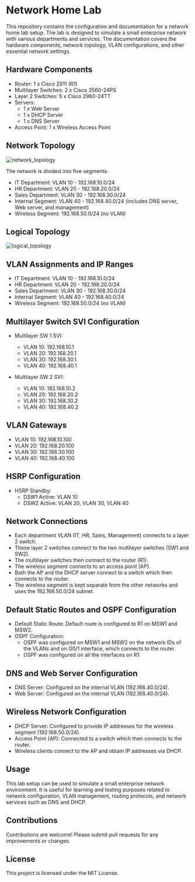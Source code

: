 # Network Home Lab

This repository contains the configuration and documentation for a network home lab setup. The lab is designed to simulate a small enterprise network with various departments and services. The documentation covers the hardware components, network topology, VLAN configurations, and other essential network settings.

## Hardware Components

- Router: 1 x Cisco 2911 (R1)
- Multilayer Switches: 2 x Cisco 3560-24PS
- Layer 2 Switches: 5 x Cisco 2960-24TT
- Servers:
  - 1 x Web Server
  - 1 x DHCP Server
  - 1 x DNS Server
- Access Point: 1 x Wireless Access Point

## Network Topology
![network_topology](https://github.com/iamabdullahifti/network_home_lab/assets/129957445/829003e4-736c-4f85-b108-722aac90074a)

The network is divided into five segments:

- IT Department: VLAN 10 - 192.168.10.0/24
- HR Department: VLAN 20 - 192.168.20.0/24
- Sales Department: VLAN 30 - 192.168.30.0/24
- Internal Segment: VLAN 40 - 192.168.40.0/24 (includes DNS server, Web server, and management)
- Wireless Segment: 192.168.50.0/24 (no VLAN)
  
## Logical Topology
![logical_topology](https://github.com/iamabdullahifti/network_home_lab/assets/129957445/4c117701-47dd-4fda-a764-4466b26eb9c4)

## VLAN Assignments and IP Ranges

- IT Department: VLAN 10 - 192.168.10.0/24
- HR Department: VLAN 20 - 192.168.20.0/24
- Sales Department: VLAN 30 - 192.168.30.0/24
- Internal Segment: VLAN 40 - 192.168.40.0/24
- Wireless Segment: 192.168.50.0/24 (no VLAN)

## Multilayer Switch SVI Configuration

- Multilayer SW 1 SVI:
  - VLAN 10: 192.168.10.1
  - VLAN 20: 192.168.20.1
  - VLAN 30: 192.168.30.1
  - VLAN 40: 192.168.40.1

- Multilayer SW 2 SVI:
  - VLAN 10: 192.168.10.2
  - VLAN 20: 192.168.20.2
  - VLAN 30: 192.168.30.2
  - VLAN 40: 192.168.40.2

## VLAN Gateways

- VLAN 10: 192.168.10.100
- VLAN 20: 192.168.20.100
- VLAN 30: 192.168.30.100
- VLAN 40: 192.168.40.100


## HSRP Configuration

- HSRP Standby:
  - DSW1 Active: VLAN 10
  - DSW2 Active: VLAN 20, VLAN 30, VLAN 40

## Network Connections

- Each department VLAN (IT, HR, Sales, Management) connects to a layer 2 switch.
- These layer 2 switches connect to the two multilayer switches (SW1 and SW2).
- The multilayer switches then connect to the router (R1).
- The wireless segment connects to an access point (AP).
- Both the AP and the DHCP server connect to a switch which then connects to the router.
- The wireless segment is kept separate from the other networks and uses the 192.168.50.0/24 subnet.

## Default Static Routes and OSPF Configuration

- Default Static Route: Default route is configured to R1 on MSW1 and MSW2.
- OSPF Configuration:
  - OSPF was configured on MSW1 and MSW2 on the network IDs of the VLANs and on G0/1 interface, which connects to the router.
  - OSPF was configured on all the interfaces on R1.

## DNS and Web Server Configuration

- DNS Server: Configured on the internal VLAN (192.168.40.0/24).
- Web Server: Configured on the internal VLAN (192.168.40.0/24).

## Wireless Network Configuration

- DHCP Server: Configured to provide IP addresses for the wireless segment (192.168.50.0/24).
- Access Point (AP): Connected to a switch which then connects to the router.
- Wireless clients connect to the AP and obtain IP addresses via DHCP.

## Usage

This lab setup can be used to simulate a small enterprise network environment. It is useful for learning and testing purposes related to network configuration, VLAN management, routing protocols, and network services such as DNS and DHCP.

## Contributions

Contributions are welcome! Please submit pull requests for any improvements or changes.

## License

This project is licensed under the MIT License.

